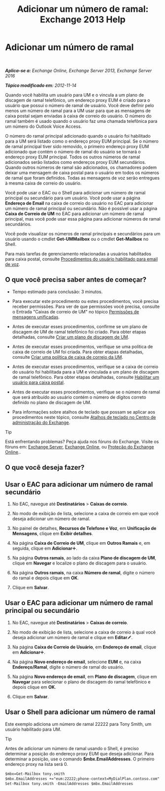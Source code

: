 ﻿---
title: 'Adicionar um número de ramal: Exchange 2013 Help'
TOCTitle: Adicionar um número de ramal
ms:assetid: 1a73c9c8-cb50-4bd7-a101-dadd20e28031
ms:mtpsurl: https://technet.microsoft.com/pt-br/library/Dd335124(v=EXCHG.150)
ms:contentKeyID: 50556152
ms.date: 05/22/2018
mtps_version: v=EXCHG.150
ms.translationtype: MT
---

# Adicionar um número de ramal

 

_**Aplica-se a:** Exchange Online, Exchange Server 2013, Exchange Server 2016_

_**Tópico modificado em:** 2012-11-14_

Quando você habilita um usuário para UM e o vincula a um plano de discagem de ramal telefônico, um endereço proxy EUM é criado para o usuário que possui o número de ramal de usuário. Você deve definir pelo menos um número de ramal para a UM usar para que as mensagens de caixa postal sejam enviadas à caixa de correio do usuário. O número do ramal também é usado quando o usuário faz uma chamada telefônica para um número do Outlook Voice Access.

O número do ramal principal adicionado quando o usuário foi habilitado para a UM será listado como o endereço proxy EUM principal. Se o número de ramal principal tiver sido removido, o primeiro endereço proxy EUM adicionado que contém o número de ramal do usuário se tornará o endereço proxy EUM principal. Todos os outros números de ramal adicionados serão listados como endereços proxy EUM secundários. Quando outros números de ramal são adicionados, os chamadores podem deixar uma mensagem de caixa postal para o usuário em todos os números de ramal que foram definidos. Todas as mensagens de voz serão entregues à mesma caixa de correio do usuário.

Você pode usar o EAC ou o Shell para adicionar um número de ramal principal ou secundário para um usuário. Você pode usar a página **Endereço de Email** na caixa de correio do usuário no EAC para adicionar um número de ramal principal ou secundário. Não é possível usar a página **Caixa de Correio de UM** no EAC para adicionar um número de ramal principal, mas você pode usar essa página para adicionar números de ramal secundários.

Você pode visualizar os números de ramal principais e secundários para um usuário usando o cmdlet **Get-UMMailbox** ou o cmdlet **Get-Mailbox** no Shell.

Para mais tarefas de gerenciamento relacionadas a usuários habilitados para caixa postal, consulte [Procedimentos do usuário habilitado para email de voz](voice-mail-enabled-user-procedures-exchange-2013-help.md).

## O que você precisa saber antes de começar?

  - Tempo estimado para conclusão: 3 minutos.

  - Para executar este procedimento ou estes procedimentos, você precisa receber permissões. Para ver de que permissões você precisa, consulte o Entrada "Caixas de correio de UM" no tópico [Permissões de mensagens unificadas](unified-messaging-permissions-exchange-2013-help.md).

  - Antes de executar esses procedimentos, confirme se um plano de discagem de UM de ramal telefônico foi criado. Para obter etapas detalhadas, consulte [Criar um plano de discagem de UM](create-a-um-dial-plan-exchange-2013-help.md).

  - Antes de executar esses procedimentos, verifique se uma política de caixa de correio de UM foi criada. Para obter etapas detalhadas, consulte [Criar uma política de caixa de correio da UM](create-a-um-mailbox-policy-exchange-2013-help.md).

  - Antes de executar esses procedimentos, verifique se a caixa de correio do usuário foi habilitada para a UM e vinculada a um plano de discagem de ramal telefônico. Para obter etapas detalhadas, consulte [Habilitar um usuário para caixa postal](enable-a-user-for-voice-mail-exchange-2013-help.md).

  - Antes de executar esses procedimentos, verifique se o número de ramal que será atribuído ao usuário contém o número de dígitos correto definido no plano de discagem de UM.

  - Para informações sobre atalhos de teclado que possam se aplicar aos procedimentos neste tópico, consulte [Atalhos de teclado no Centro de administração do Exchange](keyboard-shortcuts-in-the-exchange-admin-center-exchange-online-protection-help.md).


> [!TIP]
> Está enfrentando problemas? Peça ajuda nos fóruns do Exchange. Visite os fóruns em: <A href="https://go.microsoft.com/fwlink/p/?linkid=60612">Exchange Server</A>, <A href="https://go.microsoft.com/fwlink/p/?linkid=267542">Exchange Online</A>, ou <A href="https://go.microsoft.com/fwlink/p/?linkid=285351">Proteção do Exchange Online</A>..



## O que você deseja fazer?

## Usar o EAC para adicionar um número de ramal secundário

1.  No EAC, navegue até **Destinatários** \> **Caixas de correio**.

2.  No modo de exibição de lista, selecione a caixa de correio em que você deseja adicionar um número de ramal.

3.  No painel de detalhes, **Recursos de Telefone e Voz**, em **Unificação de Mensagens**, clique em **Exibir detalhes**.

4.  Na página **Caixa de Correio de UM**, clique em **Outros Ramais** e, em seguida, clique em **Adicionar**![Ícone Adicionar](images/JJ218640.c1e75329-d6d7-4073-a27d-498590bbb558(EXCHG.150).gif "Ícone Adicionar").

5.  Na página **Outros ramais**, ao lado da caixa **Plano de discagem de UM**, clique em **Navegar** e localize o plano de discagem para o usuário.

6.  Na página **Outros ramais**, na caixa **Número de ramal**, digite o número do ramal e depois clique em **OK**.

7.  Clique em **Salvar**.

## Usar o EAC para adicionar um número de ramal principal ou secundário

1.  No EAC, navegue até **Destinatários** \> **Caixas de correio**.

2.  No modo de exibição de lista, selecione a caixa de correio à qual você deseja adicionar um número de ramal e clique em **Editar**![Ícone de edição](images/JJ218640.6f53ccb2-1f13-4c02-bea0-30690e6ea71d(EXCHG.150).gif "Ícone de edição").

3.  Na página **Caixa de Correio de Usuário**, em **Endereço de email**, clique em **Adicionar**![Ícone Adicionar](images/JJ218640.c1e75329-d6d7-4073-a27d-498590bbb558(EXCHG.150).gif "Ícone Adicionar").

4.  Na página **Novo endereço de email**, selecione **EUM** e, na caixa **Endereço/Ramal**, digite o número de ramal do usuário.

5.  Na página **Novo endereço de email**, em **Plano de discagem**, clique em **Navegar** para selecionar o plano de discagem do ramal telefônico e depois clique em **OK**.

6.  Clique em **Salvar**.

## Usar o Shell para adicionar um número de ramal

Este exemplo adiciona um número de ramal 22222 para Tony Smith, um usuário habilitado para UM.


> [!TIP]
> Antes de adicionar um número de ramal usando o Shell, é preciso determinar a posição do endereço proxy EUM que deseja adicionar. Para determinar a posição, use o comando <STRONG>$mbx.EmailAddresses</STRONG>. O primeiro endereço proxy na lista será 0.



    $mbx=Get-Mailbox tony.smith
    $mbx.EmailAddresses +="eum:22222;phone-context=MyDialPlan.contoso.com"
    Set-Mailbox tony.smith -EmailAddresses $mbx.EmailAddresses

